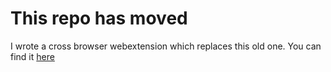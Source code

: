 # This repo has moved

I wrote a cross browser webextension which replaces this old one. You can find it [here](https://github.com/damko/freedommarks-browser-webextension)